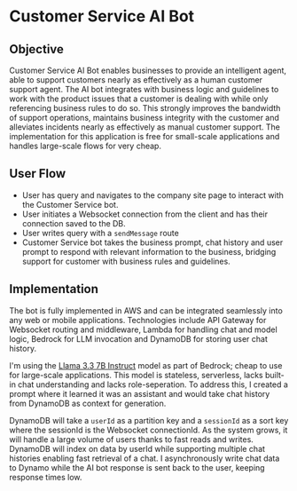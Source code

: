# Customer Service AI Bot

## Objective
Customer Service AI Bot enables businesses to provide an intelligent agent, able to support customers nearly as effectively as a human customer support agent. 
The AI bot integrates with business logic and guidelines to work with the product issues that a customer is dealing with while only referencing business rules to do so.
This strongly improves the bandwidth of support operations, maintains business integrity with the customer and alleviates incidents nearly as effectively as manual customer support.
The implementation for this application is free for small-scale applications and handles large-scale flows for very cheap.

## User Flow
- User has query and navigates to the company site page to interact with the Customer Service bot.
- User initiates a Websocket connection from the client and has their connection saved to the DB.
- User writes query with a <code>sendMessage</code> route
- Customer Service bot takes the business prompt, chat history and user prompt to respond with relevant information to the business, bridging support for customer with business rules and guidelines.
  
## Implementation
The bot is fully implemented in AWS and can be integrated seamlessly into any web or mobile applications. Technologies include API Gateway for Websocket routing and middleware,
Lambda for handling chat and model logic, Bedrock for LLM invocation and DynamoDB for storing user chat history.

I'm using the [Llama 3.3 7B Instruct](https://us-east-2.console.aws.amazon.com/bedrock/home?region=us-east-2#/model-catalog/serverless/meta.llama3-3-70b-instruct-v1:0) model as part of Bedrock; cheap to use for large-scale applications. 
This model is stateless, serverless, lacks built-in chat understanding and lacks role-seperation. To address this, I created a prompt where it learned it was an assistant and would take chat history from DynamoDB as context for generation.

DynamoDB will take a <code>userId</code> as a partition key and a <code>sessionId</code> as a sort key where the sessionId is the Websocket connectionId. As the system grows, it will handle a large volume of users thanks to fast reads and writes.
DynamoDB will index on data by userId while supporting multiple chat histories enabling fast retrieval of a chat. I asynchronously write chat data to Dynamo while the AI bot response is sent back to the user, keeping response times low.
